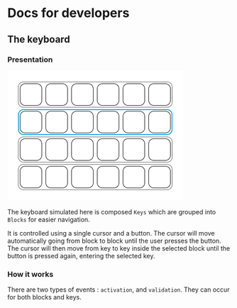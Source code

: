 # Docs for developers

## The keyboard

### Presentation

![Keyboard](./figures/keyboard.png)

The keyboard simulated here is composed `Keys` which are grouped into `Blocks` for easier navigation.

It is controlled using a single cursor and a button. The cursor will move automatically going from block to block until the user presses the button. The cursor will then move from key to key inside the selected block until the button is pressed again, entering the selected key.

### How it works

There are two types of events : `activation`, and `validation`. They can occur for both blocks and keys.